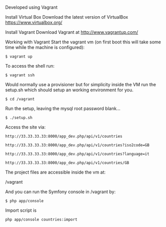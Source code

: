 Developed using Vagrant

Install Virtual Box
Download the latest version of VirtualBox
https://www.virtualbox.org/

Install Vagrant
Download Vagrant at http://www.vagrantup.com/

Working with Vagrant
Start the vagrant vm (on first boot this will take some time while the machine is configured):

```
$ vagrant up
```

To access the shell run:

```
$ vagrant ssh
```

Would normally use a provisioner but for simplicity inside the VM run the setup.sh which should setup an working environment for you. 

```
$ cd /vagrant
```

Run the setup, leaving the mysql root password blank...

```
$ ./setup.sh 
```

Access the site via:

```
http://33.33.33.33:8000/app_dev.php/api/v1/countries

http://33.33.33.33:8000/app_dev.php/api/v1/countries?iso2code=GB

http://33.33.33.33:8000/app_dev.php/api/v1/countries?language=it

http://33.33.33.33:8000/app_dev.php/api/v1/countries/GB
```

The project files are accessible inside the vm at:

/vagrant

And you can run the Symfony console in /vagrant by:

```
$ php app/console
```

Import script is

```
php app/console countries:import
```
